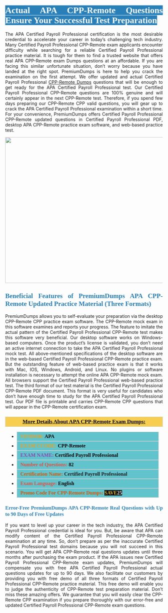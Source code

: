 <h1 style="text-align: justify;"><span style="color:#ffffff;"><span style="font-family:Georgia,serif;"><strong><span style="background-color:#2980b9;">Actual APA CPP-Remote Questions Ensure Your Successful Test Preparation</span></strong></span></span></h1>

<p style="text-align: justify;">The APA Certified Payroll Professional certification is the most desirable credential to accelerate your career in today’s challenging tech industry. Many Certified Payroll Professional CPP-Remote exam applicants encounter difficulty while searching for a reliable Certified Payroll Professional practice material. It is tough for them to find a trusted website that offers real APA CPP-Remote exam Dumps questions at an affordable. If you are facing this similar unfortunate situation, don’t worry because you have landed at the right spot. PremiumDumps is here to help you crack the examination on the first attempt. We offer updated and actual Certified Payroll Professional <a href="https://www.premiumdumps.com/apa/apa-cpp-remote-dumps">CPP-Remote Dumps</a> questions that will be enough to get ready for the APA Certified Payroll Professional test. Our Certified Payroll Professional CPP-Remote questions are 100% genuine and will certainly appear in the next CPP-Remote test. Therefore, if you spend few days preparing our CPP-Remote CPP valid questions, you will gear up to crack the APA Certified Payroll Professional examination within a short time. For your convenience, PremiumDumps offers Certified Payroll Professional CPP-Remote updated questions in Certified Payroll Professional PDF, desktop APA CPP-Remote practice exam software, and web-based practice test.</p>

<p style="text-align: center;"><a href="https://www.premiumdumps.com/apa/apa-cpp-remote-dumps"><img alt="" src="https://i.imgur.com/KJGzbJ2.jpeg" style="width: 700px; height: 465px;" /></a></p>

<h2 style="text-align: justify;"><span style="color:#2980b9;"><span style="font-family:Georgia,serif;"><strong>Beneficial Features of PremiumDumps APA CPP-Remote Updated Practice Material (Three Formats)</strong></span></span></h2>

<p style="text-align: justify;">PremiumDumps allows you to self-evaluate your preparation via the desktop CPP-Remote CPP practice exam software. The CPP-Remote mock exam in this software examines and reports your progress. The feature to imitate the actual pattern of the Certified Payroll Professional CPP-Remote test makes this software very beneficial. Our desktop software works on Windows-based computers. Once the product’s license is validated, you don’t need an active internet connection to take the APA Certified Payroll Professional mock test. All above-mentioned specifications of the desktop software are in the web-based Certified Payroll Professional CPP-Remote practice exam. But the outstanding feature of web-based practice exam is that it works with Mac, IOS, Windows, Android, and Linux. No plugins or software installation is necessary to attempt the online APA CPP-Remote mock exam. All browsers support the Certified Payroll Professional web-based practice test. The third format of our test material is the Certified Payroll Professional CPP-Remote PDF document. This format is very useful for candidates who don’t have enough time to study for the APA Certified Payroll Professional test. Our PDF file is printable and carries CPP-Remote CPP questions that will appear in the CPP-Remote certification exam.</p>

<h3 style="background: #f7ce50; border: 1px solid rgb(204, 204, 204); padding: 5px 10px; text-align: center;"><span style="font-family:Georgia,serif;"><u><u><span style="color:#000000;"><span style="font-size:11pt"><span style="line-height:normal"><b><span style="font-size:13.0pt"><span cambria="">More Details About APA CPP-Remote Exam Dumps:</span></span></b></span></span></span></u></u></span></h3>

<ul>
	<li style="margin:0cm 10pt">
	<div style="background:#61c4cd; border: 1px solid rgb(204, 204, 204); padding: 5px 10px; text-align: justify;"><span style="font-family:Georgia,serif;"><span style="font-size:11pt"><span style="line-height:normal"><b><span style="font-size:12.0pt"><span new="" roman="" times=""><span style="color:#f39c12;">VENDOR:</span> <span style="color:#000000;">APA</span></span></span></b></span></span></span></div>
	</li>
	<li style="margin:0cm 10pt">
	<div style="background: #61c4cd; border: 1px solid rgb(204, 204, 204); padding: 5px 10px; text-align: justify;"><span style="font-family:Georgia,serif;"><span style="font-size:11pt"><span style="line-height:normal"><b><span style="font-size:12.0pt"><span new="" roman="" times=""><span style="color:#f39c12;">EXAM CCODE:</span> <span style="color:#000000;">CPP-Remote</span></span></span></b></span></span></span></div>
	</li>
	<li style="margin:0cm 10pt">
	<div style="background: #61c4cd; border: 1px solid rgb(204, 204, 204); padding: 5px 10px; text-align: justify;"><span style="font-family:Georgia,serif;"><span style="font-size:11pt"><span style="line-height:normal"><b><span style="font-size:12.0pt"><span new="" roman="" times=""><span style="color:#8e44ad;">EXAM NAME:</span> <span style="color:#000000;">Certified Payroll Professional</span></span></span></b></span></span></span></div>
	</li>
	<li style="margin:0cm 10pt">
	<div style="background: #61c4cd; border: 1px solid rgb(204, 204, 204); padding: 5px 10px;"><span style="font-family:Georgia,serif;"><span style="font-size:11pt"><span style="line-height:normal"><b><span style="font-size:12.0pt"><span new="" roman="" times=""><span style="color:#e74c3c;">Number of Questions:</span><span style="color:#000000;"><span style="color:#f1c40f;"> </span>82</span></span></span></b></span></span></span></div>
	</li>
	<li style="margin:0cm 10pt">
	<div style="background: #61c4cd; border: 1px solid rgb(204, 204, 204); padding: 5px 10px; text-align: justify;"><span style="font-family:Georgia,serif;"><span style="font-size:11pt"><span style="line-height:normal"><b><span style="font-size:12.0pt"><span new="" roman="" times=""><span style="color:#d35400;">Certification Name:</span> Certified Payroll Professional</span></span></b></span></span></span></div>
	</li>
	<li style="margin:0cm 10pt">
	<div style="background: #61c4cd; border: 1px solid rgb(204, 204, 204); padding: 5px 10px; text-align: justify;"><span style="font-family:Georgia,serif;"><span style="font-size:11pt"><span style="line-height:normal"><b><span style="font-size:12.0pt"><span new="" roman="" times=""><span style="color:#e74c3c;">Exam Language:</span> <span style="color:#000000;">English</span></span></span></b></span></span></span></div>
	</li>
	<li style="margin:0cm 10pt">
	<div style="background: #61c4cd; border: 1px solid rgb(204, 204, 204); padding: 5px 10px;"><span style="font-family:Georgia,serif;"><span style="font-size:11pt"><span style="line-height:normal"><b><span style="font-size:12.0pt"><span new="" roman="" times=""><span style="color:#d35400;">Promo Code For CPP-Remote Dumps:</span><span style="color:#f1c40f;"> <span style="background-color:#000000;">SAVE</span></span><span style="color:#ffffff;"><span style="background-color:#000000;">25</span></span></span></span></b></span></span></span></div>
	</li>
</ul>

<h3 style="text-align: justify;"><span style="color:#2980b9;"><span style="font-family:Georgia,serif;"><strong><strong><strong>Error-Free PremiumDumps APA CPP-Remote Real Questions with Up to 90 Days of Free Updates</strong></strong></strong></span></span></h3>

<p style="text-align: justify;">If you want to level up your career in the tech industry, the APA Certified Payroll Professional credential is ideal for you. But, be aware that APA can modify content of the Certified Payroll Professional CPP-Remote examination at any time. So, don’t prepare as per the inaccurate Certified Payroll Professional test domains because you will not succeed in this scenario. You will get APA CPP-Remote real questions updates until three months after purchasing the exam product. If the APA issues new Certified Payroll Professional CPP-Remote exam updates, PremiumDumps will compensate you with free APA Certified Payroll Professional actual questions updates for up to 90 days. We also facilitate our customers by providing you with free demo of all three formats of Certified Payroll Professional CPP-Remote practice material. This free demo will enable you to judge the authenticity of CPP-Remote test preparation material. Don’t miss these amazing offers. We guarantee that you will easily clear the CPP-Remote CPP examination if you prepare thoroughly with our error-free and updated Certified Payroll Professional CPP-Remote exam questions.</p>
